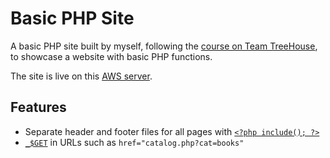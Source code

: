 # Basic PHP Site

A basic PHP site built by myself, following the [course on Team TreeHouse](https://teamtreehouse.com/library/build-a-basic-php-website), to showcase a website with basic PHP functions.

The site is live on this [AWS server](http://52.37.51.157).

## Features
- Separate header and footer files for all pages with [`<?php include(); ?>`](http://php.net/manual/en/function.include.php)
- [`_$GET`](http://php.net/manual/en/reserved.variables.get.php) in URLs such as `href="catalog.php?cat=books"`